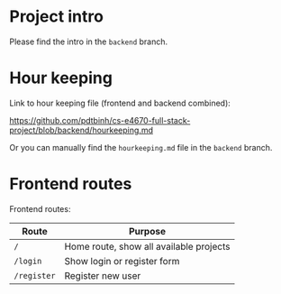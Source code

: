 # Project intro

Please find the intro in the `backend` branch.

# Hour keeping

Link to hour keeping file (frontend and backend combined):

https://github.com/pdtbinh/cs-e4670-full-stack-project/blob/backend/hourkeeping.md

Or you can manually find the `hourkeeping.md` file in the `backend` branch.

# Frontend routes

Frontend routes:

|Route|Purpose|
|-|-|
|`/`|Home route, show all available projects|
|`/login`|Show login or register form|
|`/register`|Register new user|